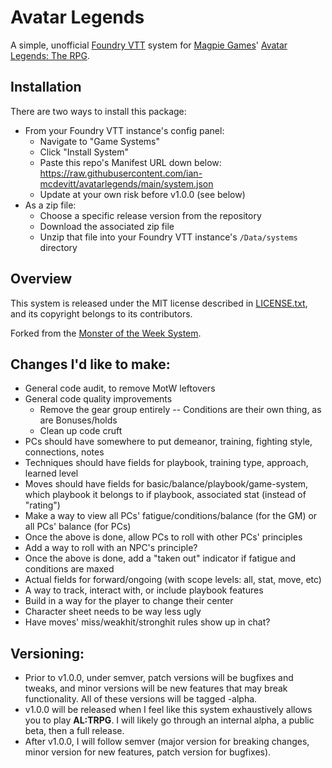# Avatar Legends

A simple, unofficial [Foundry VTT](https://foundryvtt.com/) system for [Magpie Games](https://magpiegames.com/)' [Avatar Legends: The RPG](https://magpiegames.com/pages/avatarrpg).

## Installation

There are two ways to install this package:

* From your Foundry VTT instance's config panel:
    * Navigate to "Game Systems"
    * Click "Install System"
    * Paste this repo's Manifest URL down below: https://raw.githubusercontent.com/ian-mcdevitt/avatarlegends/main/system.json
    * Update at your own risk before v1.0.0 (see below)
* As a zip file:
    * Choose a specific release version from the repository
    * Download the associated zip file
    * Unzip that file into your Foundry VTT instance's `/Data/systems` directory

## Overview

This system is released under the MIT license described in [LICENSE.txt](LICENSE.txt), and its copyright belongs to its contributors.

Forked from the [Monster of the Week System](https://gitlab.com/3cell/monsterweek.git).

## Changes I'd like to make:

* General code audit, to remove MotW leftovers
* General code quality improvements
    * Remove the gear group entirely -- Conditions are their own thing, as are Bonuses/holds
    * Clean up code cruft
* PCs should have somewhere to put demeanor, training, fighting style, connections, notes
* Techniques should have fields for playbook, training type, approach, learned level
* Moves should have fields for basic/balance/playbook/game-system, which playbook it belongs to if playbook, associated stat (instead of "rating")
* Make a way to view all PCs' fatigue/conditions/balance (for the GM) or all PCs' balance (for PCs)
* Once the above is done, allow PCs to roll with other PCs' principles
* Add a way to roll with an NPC's principle?
* Once the above is done, add a "taken out" indicator if fatigue and conditions are maxed
* Actual fields for forward/ongoing (with scope levels: all, stat, move, etc)
* A way to track, interact with, or include playbook features
* Build in a way for the player to change their center
* Character sheet needs to be way less ugly
* Have moves' miss/weakhit/stronghit rules show up in chat?

## Versioning:

* Prior to v1.0.0, under semver, patch versions will be bugfixes and tweaks, and minor versions will be new features that may break functionality. All of these versions will be tagged -alpha.
* v1.0.0 will be released when I feel like this system exhaustively allows you to play **AL:TRPG**. I will likely go through an internal alpha, a public beta, then a full release.
* After v1.0.0, I will follow semver (major version for breaking changes, minor version for new features, patch version for bugfixes).
